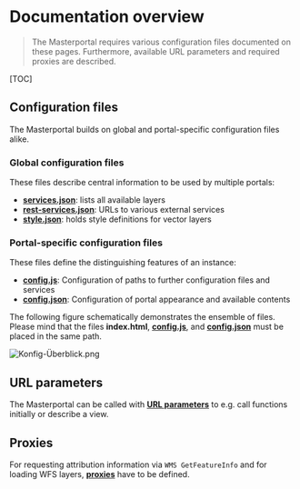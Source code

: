 # Documentation overview

>The Masterportal requires various configuration files documented on these pages. Furthermore, available URL parameters and required proxies are described.

[TOC]

## Configuration files

The Masterportal builds on global and portal-specific configuration files alike.

### Global configuration files

These files describe central information to be used by multiple portals:

* **[services.json](services.json.md)**: lists all available layers
* **[rest-services.json](rest-services.json.md)**: URLs to various external services
* **[style.json](style.json.md)**: holds style definitions for vector layers

### Portal-specific configuration files

These files define the distinguishing features of an instance:

* **[config.js](config.js.md)**: Configuration of paths to further configuration files and services
* **[config.json](config.json.md)**: Configuration of portal appearance and available contents

The following figure schematically demonstrates the ensemble of files. Please mind that the files **index.html**, **[config.js](config.js.md)**, and **[config.json](config.json.md)** must be placed in the same path.

![Konfig-Überblick.png](Konfig-Überblick.png)

## URL parameters

The Masterportal can be called with **[URL parameters](urlParameter.md)** to e.g. call functions initially or describe a view.

## Proxies

For requesting attribution information via `WMS GetFeatureInfo` and for loading WFS layers, **[proxies](proxies.md)** have to be defined.
